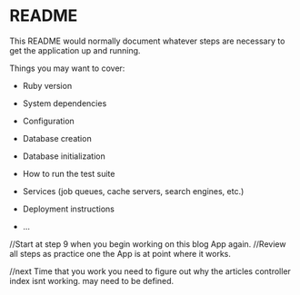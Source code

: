 # README

This README would normally document whatever steps are necessary to get the
application up and running.

Things you may want to cover:

- Ruby version

- System dependencies

- Configuration

- Database creation

- Database initialization

- How to run the test suite

- Services (job queues, cache servers, search engines, etc.)

- Deployment instructions

- ...

//Start at step 9 when you begin working on this blog App again.
//Review all steps as practice one the App is at point where it works.

//next Time that you work you need to figure out why the articles controller index isnt working. may need to be defined.
